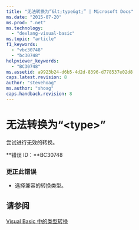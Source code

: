 ```yaml
---
title: "无法转换为“&lt;type&gt;” | Microsoft Docs"
ms.date: "2015-07-20"
ms.prod: ".net"
ms.technology: 
  - "devlang-visual-basic"
ms.topic: "article"
f1_keywords: 
  - "vbc30748"
  - "bc30748"
helpviewer_keywords: 
  - "BC30748"
ms.assetid: a9923b24-d6b5-4d2d-8396-d778537e02d8
caps.latest.revision: 8
author: "stevehoag"
ms.author: "shoag"
caps.handback.revision: 8
---
```

# 无法转换为“&lt;type&gt;”
尝试进行无效的转换。  
  
 **错误 ID：**BC30748  
  
### 更正此错误  
  
-   选择兼容的转换类型。  
  
## 请参阅  
 [Visual Basic 中的类型转换](../../visual-basic/programming-guide/language-features/data-types/type-conversions.md)
